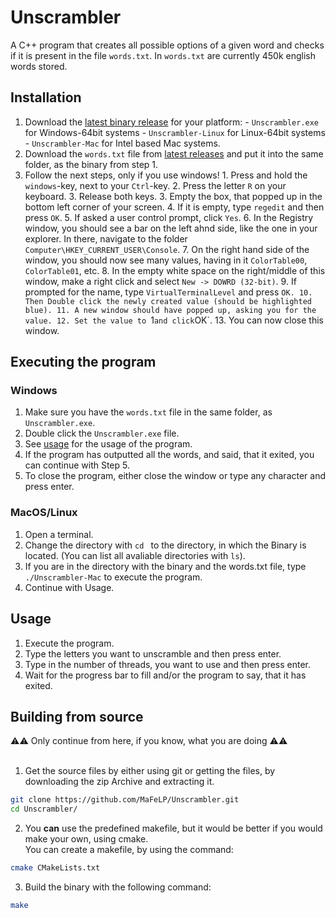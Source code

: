# Unscrambler
A C++ program that creates all possible options of a given word and checks if it is present in the file `words.txt`. In `words.txt` are currently 450k english words stored.

## Installation
1. Download the [latest binary release](https://github.com/MaFeLP/Unscrambler/release/latest) for your platform:
        - `Unscrambler.exe` for Windows-64bit systems
        - `Unscrambler-Linux` for Linux-64bit systems
        - `Unscrambler-Mac` for Intel based Mac systems.
2. Download the `words.txt` file from [latest releases](https://github.com/MaFeLP/Unscrambler/release/latest) and put it into the same folder, as the binary from step 1.
3. Follow the next steps, only if you use windows!
        1. Press and hold the `windows`-key, next to your `Ctrl`-key.
        2. Press the letter `R` on your keyboard.
        3. Release both keys.
        3. Empty the box, that popped up in the bottom left corner of your screen.
        4. If it is empty, type `regedit` and then press `OK`.
        5. If asked a user control prompt, click `Yes`.
        6. In the Registry window, you should see a bar on the left ahnd side, like the one in your explorer. In there, navigate to the folder `Computer\HKEY_CURRENT_USER\Console`.
        7. On the right hand side of the window, you should now see many values, having in it `ColorTable00`, `ColorTable01`, etc.
        8. In the empty white space on the right/middle of this window, make a right click and select `New -> DOWRD (32-bit)`.
        9. If prompted for the name, type `VirtualTerminalLevel` and press `OK.
        10. Then Double click the newly created value (should be highlighted blue).
        11. A new window should have popped up, asking you for the value.
        12. Set the value to `1` and click `OK`.
        13. You can now close this window.

## Executing the program
### Windows
1. Make sure you have the `words.txt` file in the same folder, as `Unscrambler.exe`.
2. Double click the `Unscrambler.exe` file.
3. See [usage](#Usage) for the usage of the program.
4. If the program has outputted all the words,  and said, that it exited, you can continue with Step 5.
5. To close the program, either close the window or type any character and press enter.

### MacOS/Linux
1. Open a terminal.
2. Change the directory with `cd ` to the directory, in which the Binary is located. (You can list all avaliable directories with `ls`).
3. If you are in the directory with the binary and the words.txt file, type `./Unscrambler-Mac` to execute the program.
4. Continue with Usage.

## Usage
1. Execute the program.
2. Type the letters you want to unscramble and then press enter.
3. Type in the number of threads, you want to use and then press enter.
4. Wait for the progress bar to fill and/or the program to say, that it has exited.

## Building from source
⚠️⚠️ Only continue from here, if you know, what you are doing ⚠️⚠️ <br><br>
1. Get the source files by either using git or getting the files, by downloading the zip Archive and extracting it.
```bash
git clone https://github.com/MaFeLP/Unscrambler.git
cd Unscrambler/
```

2. You **can** use the predefined makefile, but it would be better if you would make your own, using cmake.<br>
You can create a makefile, by using the command:
```bash
cmake CMakeLists.txt
```

3. Build the binary with the following command:
```bash
make
```
